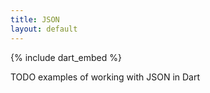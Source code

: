 ```yaml
---
title: JSON
layout: default
---
```


{% include dart_embed %}

TODO examples of working with JSON in Dart